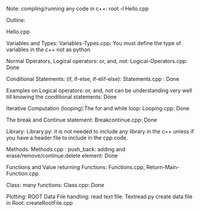 Note: compling/running any code in c++: root -l Hello.cpp 

Outline:

Hello.cpp

Variables and Types: Variables-Types.cpp: You must define the type of variables in the c++ not as python 

Normal Operators, Logical operators: or, and, not: Logical-Operators.cpp: Done

Conditional Statements: (if, if-else, if-elif-else): Statements.cpp : Done

Examples on Logical operators: or, and, not can be understanding very well till knowing the conditional statements: Done

Iterative Computation (looping):The for and while loop: Looping.cpp: Done

The break and Continue statement: Breakcontinue.cpp: Done

Library: Library.py: it is not needed to include any library in the c++ unless if you have a header file to include in the cpp code.  

Methods: Methods.cpp : push_back: adding and erase/remove/continue:delete element: Done  

Functions and Value returning Functions: Functions.cpp, Return-Main-Function.cpp


Class: many functions: Class.cpp: Done

Plotting: ROOT
Data File handling: read text file: Textread.py
create data file in Root:  createRootFile.cpp